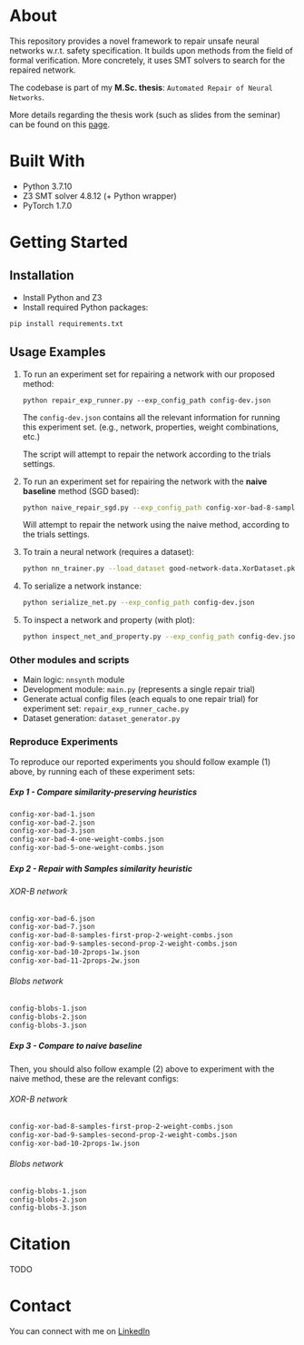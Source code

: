 # About

This repository provides a novel framework to repair unsafe neural networks w.r.t. safety specification. It builds upon 
methods from the field of formal verification. More concretely, it uses SMT solvers to search for the repaired network. 

The codebase is part of my **M.Sc. thesis**: `Automated Repair of Neural Networks`.

More details regarding the thesis work (such as slides from the seminar) can be found on this [page](http://intractable.netlify.com/msc-thesis).
# Built With
- Python 3.7.10
- Z3 SMT solver 4.8.12 (+ Python wrapper)
- PyTorch 1.7.0

# Getting Started

## Installation
- Install Python and Z3
- Install required Python packages:

```bash
pip install requirements.txt
```

## Usage Examples

1. To run an experiment set for repairing a network with our proposed method:

    ```
    python repair_exp_runner.py --exp_config_path config-dev.json
    ```
    The `config-dev.json` contains all the relevant information for running this experiment set. 
    (e.g., network, properties, weight combinations, etc.)
    
    The script will attempt to repair the network according to the trials settings.
    
2. To run an experiment set for repairing the network with the **naive baseline** method (SGD based):
    ```bash
    python naive_repair_sgd.py --exp_config_path config-xor-bad-8-samples-first-prop-2-weight-combs.json --epochs 1
    ```
   Will attempt to repair the network using the naive method, according to the trials settings. 

3. To train a neural network (requires a dataset):
    ```bash
   python nn_trainer.py --load_dataset good-network-data.XorDataset.pkl --trainer_subset 0.1 --save_plot False 
   ```

4. To serialize a network instance:
    ```bash
   python serialize_net.py --exp_config_path config-dev.json 
   ```
   
5. To inspect a network and property (with plot):
    ```bash
   python inspect_net_and_property.py --exp_config_path config-dev.json --plot_name XOR-A 
   ```

### Other modules and scripts
- Main logic: `nnsynth` module
- Development module: `main.py` (represents a single repair trial)
- Generate actual config files (each equals to one repair trial) for experiment set: `repair_exp_runner_cache.py`
- Dataset generation: `dataset_generator.py`


### Reproduce Experiments
To reproduce our reported experiments you should follow example (1) above, by running each of these experiment sets:


##### Exp 1 - Compare similarity-preserving heuristics

```bash
config-xor-bad-1.json
config-xor-bad-2.json
config-xor-bad-3.json
config-xor-bad-4-one-weight-combs.json
config-xor-bad-5-one-weight-combs.json
```

##### Exp 2 - Repair with Samples similarity heuristic

###### XOR-B network
```bash
config-xor-bad-6.json
config-xor-bad-7.json
config-xor-bad-8-samples-first-prop-2-weight-combs.json
config-xor-bad-9-samples-second-prop-2-weight-combs.json
config-xor-bad-10-2props-1w.json
config-xor-bad-11-2props-2w.json
```

###### Blobs network
```bash
config-blobs-1.json
config-blobs-2.json
config-blobs-3.json
```

##### Exp 3 - Compare to naive baseline
Then, you should also follow example (2) above to experiment with the naive method, these are the relevant configs:

###### XOR-B network

```bash
config-xor-bad-8-samples-first-prop-2-weight-combs.json
config-xor-bad-9-samples-second-prop-2-weight-combs.json
config-xor-bad-10-2props-1w.json
```

###### Blobs network
```bash
config-blobs-1.json
config-blobs-2.json
config-blobs-3.json
```

# Citation

TODO

# Contact

You can connect with me on [LinkedIn](https://www.linkedin.com/in/dorcoh)
